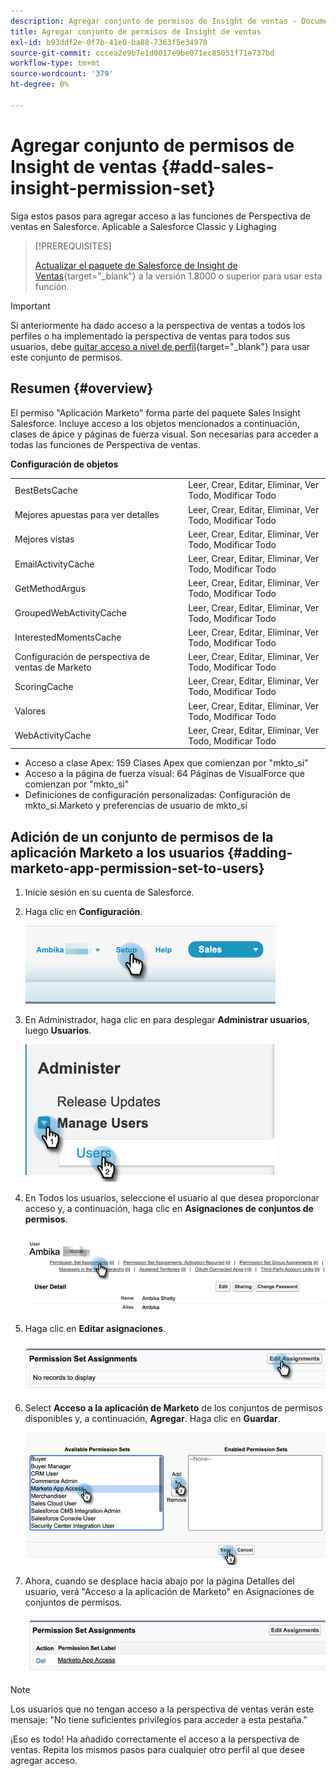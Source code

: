 ```yaml
---
description: Agregar conjunto de permisos de Insight de ventas - Documentos de Marketo - Documentación del producto
title: Agregar conjunto de permisos de Insight de ventas
exl-id: b93ddf2e-0f7b-41e0-ba88-7363f5e34970
source-git-commit: cccea2e9b7e1d0017e9be071ec85051f71e737bd
workflow-type: tm+mt
source-wordcount: '379'
ht-degree: 0%

---
```


# Agregar conjunto de permisos de Insight de ventas {#add-sales-insight-permission-set}

Siga estos pasos para agregar acceso a las funciones de Perspectiva de ventas en Salesforce. Aplicable a Salesforce Classic y Lighaging

>[!PREREQUISITES]
>
>[Actualizar el paquete de Salesforce de Insight de Ventas](/help/marketo/product-docs/marketo-sales-insight/msi-for-salesforce/upgrading/upgrading-your-msi-package.md){target=&quot;_blank&quot;} a la versión 1.8000 o superior para usar esta función.

>[!IMPORTANT]
>
>Si anteriormente ha dado acceso a la perspectiva de ventas a todos los perfiles o ha implementado la perspectiva de ventas para todos sus usuarios, debe [quitar acceso a nivel de perfil](/help/marketo/product-docs/marketo-sales-insight/msi-for-salesforce/configuration/remove-sales-insight-access.md){target=&quot;_blank&quot;} para usar este conjunto de permisos.

## Resumen {#overview}

El permiso &quot;Aplicación Marketo&quot; forma parte del paquete Sales Insight Salesforce. Incluye acceso a los objetos mencionados a continuación, clases de ápice y páginas de fuerza visual. Son necesarias para acceder a todas las funciones de Perspectiva de ventas.

**Configuración de objetos**

<table> 
 <tbody> 
 <tr> 
   <td>BestBetsCache</td> 
   <td>Leer, Crear, Editar, Eliminar, Ver Todo, Modificar Todo</td> 
  </tr> 
  <tr> 
   <td>Mejores apuestas para ver detalles</td> 
   <td>Leer, Crear, Editar, Eliminar, Ver Todo, Modificar Todo</td> 
  </tr> 
  <tr> 
   <td>Mejores vistas</td> 
   <td>Leer, Crear, Editar, Eliminar, Ver Todo, Modificar Todo</td> 
  </tr> 
  <tr> 
   <td>EmailActivityCache</td> 
   <td>Leer, Crear, Editar, Eliminar, Ver Todo, Modificar Todo</td> 
  </tr> 
  <tr> 
   <td>GetMethodArgus</td> 
   <td>Leer, Crear, Editar, Eliminar, Ver Todo, Modificar Todo</td> 
  </tr> 
  <tr> 
   <td>GroupedWebActivityCache</td> 
   <td>Leer, Crear, Editar, Eliminar, Ver Todo, Modificar Todo</td> 
  </tr> 
  <tr> 
   <td>InterestedMomentsCache</td> 
   <td>Leer, Crear, Editar, Eliminar, Ver Todo, Modificar Todo</td> 
  </tr> 
  <tr> 
   <td>Configuración de perspectiva de ventas de Marketo</td> 
   <td>Leer, Crear, Editar, Eliminar, Ver Todo, Modificar Todo</td> 
  </tr> 
  <tr> 
   <td>ScoringCache</td> 
   <td>Leer, Crear, Editar, Eliminar, Ver Todo, Modificar Todo</td> 
  </tr> 
  <tr> 
   <td>Valores</td> 
   <td>Leer, Crear, Editar, Eliminar, Ver Todo, Modificar Todo</td> 
  </tr> 
  <tr> 
   <td>WebActivityCache</td> 
   <td>Leer, Crear, Editar, Eliminar, Ver Todo, Modificar Todo</td> 
  </tr> 
 </tbody> 
</table>

* Acceso a clase Apex: 159 Clases Apex que comienzan por &quot;mkto_si&quot;
* Acceso a la página de fuerza visual: 64 Páginas de VisualForce que comienzan por &quot;mkto_si&quot;
* Definiciones de configuración personalizadas: Configuración de mkto_si.Marketo y preferencias de usuario de mkto_si

## Adición de un conjunto de permisos de la aplicación Marketo a los usuarios {#adding-marketo-app-permission-set-to-users}

1. Inicie sesión en su cuenta de Salesforce.

1. Haga clic en **Configuración**.

   ![](assets/add-sales-insight-permission-set-1.png)

1. En Administrador, haga clic en para desplegar **Administrar usuarios**, luego **Usuarios**.

   ![](assets/add-sales-insight-permission-set-2.png)

1. En Todos los usuarios, seleccione el usuario al que desea proporcionar acceso y, a continuación, haga clic en **Asignaciones de conjuntos de permisos**.

   ![](assets/add-sales-insight-permission-set-3.png)

1. Haga clic en **Editar asignaciones**.

   ![](assets/add-sales-insight-permission-set-4.png)

1. Select **Acceso a la aplicación de Marketo** de los conjuntos de permisos disponibles y, a continuación, **Agregar**. Haga clic en **Guardar**.

   ![](assets/add-sales-insight-permission-set-5.png)

1. Ahora, cuando se desplace hacia abajo por la página Detalles del usuario, verá &quot;Acceso a la aplicación de Marketo&quot; en Asignaciones de conjuntos de permisos.

   ![](assets/add-sales-insight-permission-set-6.png)

>[!NOTE]
>
>Los usuarios que no tengan acceso a la perspectiva de ventas verán este mensaje: &quot;No tiene suficientes privilegios para acceder a esta pestaña.&quot;

¡Eso es todo! Ha añadido correctamente el acceso a la perspectiva de ventas. Repita los mismos pasos para cualquier otro perfil al que desee agregar acceso.
